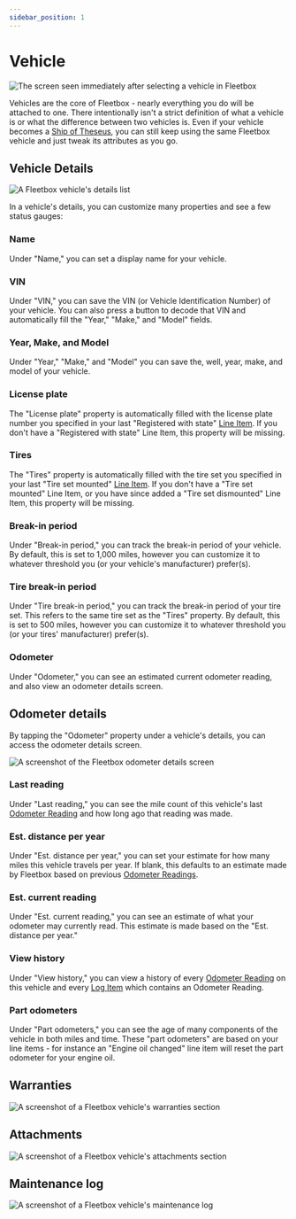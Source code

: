 ```yaml
---
sidebar_position: 1
---
```


# Vehicle

![The screen seen immediately after selecting a vehicle in Fleetbox](landing.jpg)

Vehicles are the core of Fleetbox - nearly everything you do will be attached to
one. There intentionally isn't a strict definition of what a vehicle is or what
the difference between two vehicles is. Even if your vehicle becomes a
[Ship of Theseus](https://en.wikipedia.org/wiki/Ship_of_Theseus), you can still
keep using the same Fleetbox vehicle and just tweak its attributes as you go.

## Vehicle Details

![A Fleetbox vehicle's details list](details.jpg)

In a vehicle's details, you can customize many properties and see a few status
gauges:

### Name

Under "Name," you can set a display name for your vehicle.

### VIN

Under "VIN," you can save the VIN (or Vehicle Identification Number) of your
vehicle. You can also press a button to decode that VIN and automatically fill
the "Year," "Make," and "Model" fields.

### Year, Make, and Model

Under "Year," "Make," and "Model" you can save the, well, year, make, and model
of your vehicle.

### License plate

The "License plate" property is automatically filled with the license plate
number you specified in your last "Registered with state"
[Line Item](/docs/concepts/lineitem). If you don't have a "Registered with
state" Line Item, this property will be missing.

### Tires

The "Tires" property is automatically filled with the tire set you specified in
your last "Tire set mounted" [Line Item](/docs/concepts/lineitem). If you don't
have a "Tire set mounted" Line Item, or you have since added a "Tire set
dismounted" Line Item, this property will be missing.

### Break-in period

Under "Break-in period," you can track the break-in period of your vehicle. By
default, this is set to 1,000 miles, however you can customize it to whatever
threshold you (or your vehicle's manufacturer) prefer(s).

### Tire break-in period

Under "Tire break-in period," you can track the break-in period of your tire
set. This refers to the same tire set as the "Tires" property. By default, this
is set to 500 miles, however you can customize it to whatever threshold you (or
your tires' manufacturer) prefer(s).

### Odometer

Under "Odometer," you can see an estimated current odometer reading, and also
view an odometer details screen.

## Odometer details

By tapping the "Odometer" property under a vehicle's details, you can access the
odometer details screen.

![A screenshot of the Fleetbox odometer details screen](odometer.jpg)

### Last reading

Under "Last reading," you can see the mile count of this vehicle's last
[Odometer Reading](/docs/concepts/odometerreading) and how long ago that reading
was made.

### Est. distance per year

Under "Est. distance per year," you can set your estimate for how many miles
this vehicle travels per year. If blank, this defaults to an estimate made by
Fleetbox based on previous [Odometer Readings](/docs/concepts/odometerreading).

### Est. current reading

Under "Est. current reading," you can see an estimate of what your odometer may
currently read. This estimate is made based on the "Est. distance per year."

### View history

Under "View history," you can view a history of every
[Odometer Reading](/docs/concepts/odometerreading) on this vehicle and every
[Log Item](/docs/concepts/logitem) which contains an Odometer Reading.

### Part odometers

Under "Part odometers," you can see the age of many components of the vehicle in
both miles and time. These "part odometers" are based on your line items - for
instance an "Engine oil changed" line item will reset the part odometer for your
engine oil.

## Warranties

![A screenshot of a Fleetbox vehicle's warranties section](warranties.jpg)

## Attachments

![A screenshot of a Fleetbox vehicle's attachments section](attachments.jpg)

## Maintenance log

![A screenshot of a Fleetbox vehicle's maintenance log](log.jpg)
